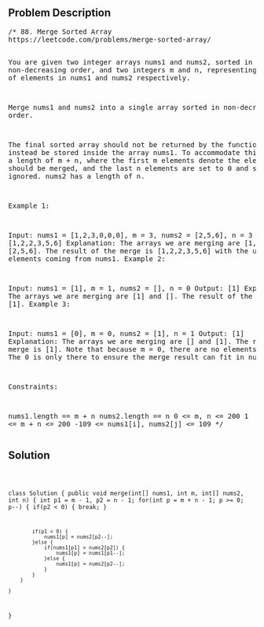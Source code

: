 <!--
<style>
  body { font-family: Arial, sans-serif; }
  .container { max-width: 100%; margin: auto; padding: 20px; }
  .comment-block { background-color: #f9f9f9; padding: 10px; border-left: 5px solid #ccc; max-width: 50%; margin: auto; word-wrap: break-word; white-space: pre-wrap; }
  .code-block { background-color: #f4f4f4; padding: 10px; border: 1px solid #ddd; }
</style>
-->

<div class='container'>
<h2>Problem Description</h2>
<div class='comment-block'>
<pre>
/* 88. Merge Sorted Array
https://leetcode.com/problems/merge-sorted-array/

You are given two integer arrays nums1 and nums2, sorted in non-decreasing order, and two integers m and n, 
representing the number of elements in nums1 and nums2 respectively.

Merge nums1 and nums2 into a single array sorted in non-decreasing order.

The final sorted array should not be returned by the function, but instead be stored inside the array nums1.
 To accommodate this, nums1 has a length of m + n, where the first m elements denote the elements that should be merged, 
 and the last n elements are set to 0 and should be ignored. nums2 has a length of n.

 

Example 1:

Input: nums1 = [1,2,3,0,0,0], m = 3, nums2 = [2,5,6], n = 3
Output: [1,2,2,3,5,6]
Explanation: The arrays we are merging are [1,2,3] and [2,5,6].
The result of the merge is [1,2,2,3,5,6] with the underlined elements coming from nums1.
Example 2:

Input: nums1 = [1], m = 1, nums2 = [], n = 0
Output: [1]
Explanation: The arrays we are merging are [1] and [].
The result of the merge is [1].
Example 3:

Input: nums1 = [0], m = 0, nums2 = [1], n = 1
Output: [1]
Explanation: The arrays we are merging are [] and [1].
The result of the merge is [1].
Note that because m = 0, there are no elements in nums1. The 0 is only there to ensure the merge result can fit in nums1.

Constraints:

nums1.length == m + n
nums2.length == n
0 <= m, n <= 200
1 <= m + n <= 200
-109 <= nums1[i], nums2[j] <= 109
*/
</pre>
</div>

<h2>Solution</h2>
<div class='code-block'>
<pre><code class='language-java'>

class Solution {
    public void merge(int[] nums1, int m, int[] nums2, int n) {
        int p1 = m - 1, p2 = n - 1;
        for(int p = m + n - 1; p >= 0; p--) {
            if(p2 < 0) {
                break;
            }
            
            if(p1 < 0) {
                nums1[p] = nums2[p2--];
            }else {
                if(nums1[p1] > nums2[p2]) {
                    nums1[p] = nums1[p1--];
                }else {
                    nums1[p] = nums2[p2--];
                }
            }
        }
        
    }
}

</code></pre>
</div>
</div>
